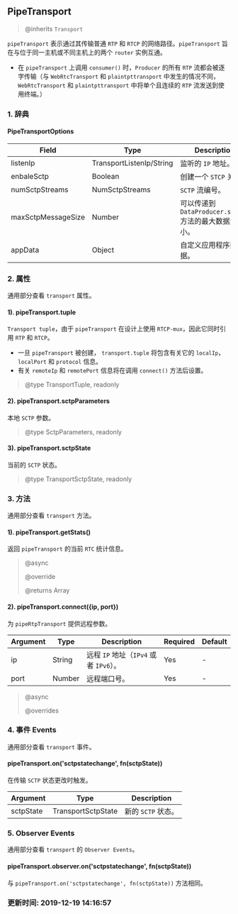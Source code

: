 ## PipeTransport
> @inherits `Transport`

`pipeTransport` 表示通过其传输普通 `RTP` 和 `RTCP` 的网络路径。`pipeTransport` 旨在与位于同一主机或不同主机上的两个 `router` 实例互通。

- 在 `pipeTransport` 上调用 `consumer()` 时，`Producer` 的所有 `RTP` 流都会被逐字传输（与 `WebRtcTransport` 和 `plaintpttransport` 中发生的情况不同，`WebRtcTransport` 和 `plaintpttransport` 中将单个且连续的 `RTP` 流发送到使用终端。）

### 1. 辞典

#### PipeTransportOptions
Field | Type | Description | Required | Default
--|--|--|--|--
listenIp | TransportListenIp/String | 监听的 `IP` 地址。 | Yes | -
enbaleSctp | Boolean | 创建一个 `STCP` 关联。 | No | false
numSctpStreams | NumSctpStreams | `SCTP` 流编号。 | No | -
maxSctpMessageSize | Number | 可以传递到 `DataProducer.send()` 方法的最大数据大小。 | No | 1073741823
appData | Object | 自定义应用程序数据。 | No | {}

### 2. 属性
通用部分查看 `transport` 属性。

#### 1). pipeTransport.tuple
`Transport tuple`，由于 `pipeTransport` 在设计上使用 `RTCP-mux`，因此它同时引用 `RTP` 和 `RTCP`。

- 一旦 `pipeTransport` 被创建， `transport.tuple` 将包含有关它的 `localIp`，`localPort` 和 `protocol` 信息。
- 有关 `remoteIp` 和 `remotePort` 信息将在调用 `connect()` 方法后设置。

> @type TransportTuple, readonly

#### 2). pipeTransport.sctpParameters
本地 `SCTP` 参数。

> @type SctpParameters, readonly

#### 3). pipeTransport.sctpState
当前的 `SCTP` 状态。

> @type TransportSctpState, readonly

### 3. 方法
通用部分查看 `transport` 方法。

#### 1). pipeTransport.getStats()
返回 `pipeTransport` 的当前 `RTC` 统计信息。

> @async
> 
> @override
> 
> @returns Array<PipeTransportStat>

#### 2). pipeTransport.connect({ip, port})
为 `pipeRtpTransport` 提供远程参数。

Argument | Type | Description | Required | Default
--|--|--|--|--
ip | String | 远程 `IP` 地址（`IPv4` 或者 `IPv6`）。 | Yes | -
port | Number | 远程端口号。 | Yes | -

> @async
> 
> @overrides

### 4. 事件 Events
通用部分查看 `transport` 事件。

#### pipeTransport.on('sctpstatechange', fn(sctpState))

在传输 `SCTP` 状态更改时触发。

Argument | Type | Description
--|--|--
sctpState | TransportSctpState | 新的 `SCTP` 状态。

### 5. Observer Events
通用部分查看 `transport` 的 `Observer Events`。

#### pipeTransport.observer.on('sctpstatechange', fn(sctpState))

与 `pipeTransport.on('sctpstatechange', fn(sctpState))` 方法相同。

### 更新时间: 2019-12-19 14:16:57
